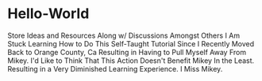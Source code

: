 # Hello-World
Store Ideas and Resources Along w/ Discussions Amongst Others
I Am Stuck Learning How to Do This Self-Taught Tutorial Since I Recently Moved Back to Orange County, Ca Resulting in Having to Pull Myself Away From Mikey.  I'd Like to Think That This Action Doesn't Benefit Mikey In the Least. Resulting in a Very Diminished Learning Experience.  I Miss Mikey.
